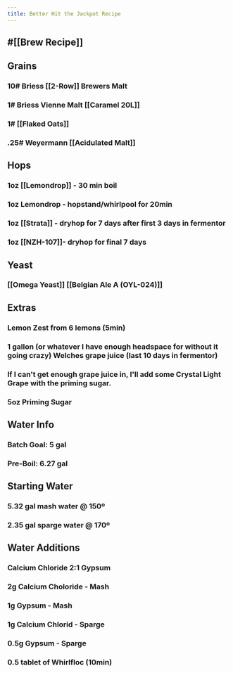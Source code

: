 ```yaml
---
title: Better Hit the Jackpot Recipe
---
```


## #[[Brew Recipe]]

## Grains
### 10# Briess [[2-Row]] Brewers Malt

### 1# Briess Vienne Malt [[Caramel 20L]]

### 1# [[Flaked Oats]]

### .25# Weyermann [[Acidulated Malt]]

## Hops
### 1oz [[Lemondrop]] - 30 min boil

### 1oz Lemondrop - hopstand/whirlpool for 20min

### 1oz [[Strata]] - dryhop for 7 days after first 3 days in fermentor

### 1oz [[NZH-107]]- dryhop for final 7 days

## Yeast
### [[Omega Yeast]] [[Belgian Ale A (OYL-024)]]

## Extras
### Lemon Zest from 6 lemons (5min)

### 1 gallon (or whatever I have enough headspace for without it going crazy) Welches grape juice (last 10 days in fermentor)

### If I can't get enough grape juice in, I'll add some Crystal Light Grape with the priming sugar.

### 5oz Priming Sugar

## Water Info
### Batch Goal: 5 gal

### Pre-Boil: 6.27 gal

## Starting Water
### 5.32 gal mash water @ 150º

### 2.35 gal sparge water @ 170º

## Water Additions
### Calcium Chloride 2:1 Gypsum

### 2g Calcium Choloride - Mash

### 1g Gypsum - Mash

### 1g Calcium Chlorid - Sparge

### 0.5g Gypsum - Sparge

### 0.5 tablet of Whirlfloc (10min)
